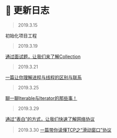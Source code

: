 # :mega: 更新日志 #

> 2019.3.15 

初始化项目工程

> 2019.3.19

[通过面试题，让我们来了解Collection](https://mp.weixin.qq.com/s?__biz=MzIwMTg3NzYyOA==&mid=2247483669&idx=1&sn=b726d81212af6a857d59cd488c0e0aa2&chksm=96e67006a191f9103b3c790e04d5ed4ddcbc76f3efbb52e6ce8349619f56a68e72aca156571e&token=424171447&lang=zh_CN#rd)

> 2019.3.21

[一篇让你理解进程与线程的区别与联系](https://mp.weixin.qq.com/s?__biz=MzIwMTg3NzYyOA==&mid=2247483676&idx=1&sn=9033af3cb37754446779e1fcd89e3329&chksm=96e6700fa191f91919b4c2a46a8a99a7a7dda037181e97b5377835500e99a5f66cb1d3337898&token=424171447&lang=zh_CN#rd)


> 2019.3.25

[聊一聊Iterable与Iterator的那些事！](https://mp.weixin.qq.com/s?__biz=MzIwMTg3NzYyOA==&mid=2247483690&idx=1&sn=2cebca2e43e329d428263b0b8a801047&chksm=96e67039a191f92fd5fe353f70d7ef4767eb52af752a9a53bc57db61f389a1f0a1b5f218a2f0&token=424171447&lang=zh_CN#rd)

> 2019.3.29

[通过“表白”的方式，让我们快速了解网络协议](https://mp.weixin.qq.com/s?__biz=MzIwMTg3NzYyOA==&tempkey=MTAwMl9PRHUzR0w3aWVZRG9zcDV5UlJHbkE2aFFTbTF5MncwVGN2cS1qcmU4R2FSQTdTSFRZX1MxU3hFcnRvTHV3cS00MktpdlhxdnBrY2NJZjdLZjRDVTNod09ubU1zaWs2bktFSmgxTGJweHBGNlpQaFZsbUZQSWtXUEVtNXBZcHdmWUFZUUxyRWNON3lCc1lnaldfdkg1ZEVPMC0zVTJYeUw4WUl2aDlBfn4%3D&chksm=16e670272191f93100360a1997cb861862e453ed1caf18205c2b915aa3a130d3463680f58983#rd)

>2019.3.30
[一篇带你读懂TCP之“滑动窗口”协议 ](https://mp.weixin.qq.com/s?__biz=MzIwMTg3NzYyOA==&mid=2247483706&idx=1&sn=8eed9d160013bd8ed6203ad511711553&chksm=96e67029a191f93fdd1543af2bf06025397d9c3bd0f0692c7fe247ab9c139cd869d69ab05498&token=1104592742&lang=zh_CN#rd)